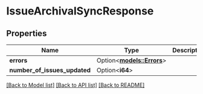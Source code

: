 # IssueArchivalSyncResponse

## Properties

Name | Type | Description | Notes
------------ | ------------- | ------------- | -------------
**errors** | Option<[**models::Errors**](Errors.md)> |  | [optional]
**number_of_issues_updated** | Option<**i64**> |  | [optional]

[[Back to Model list]](../README.md#documentation-for-models) [[Back to API list]](../README.md#documentation-for-api-endpoints) [[Back to README]](../README.md)


